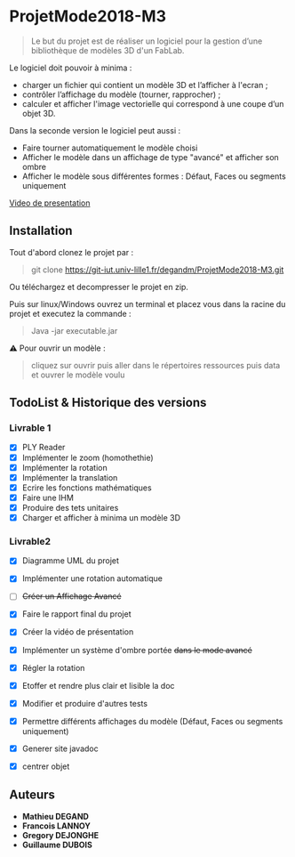 # ProjetMode2018-M3

> Le but du projet est de réaliser un logiciel pour la gestion d’une bibliothèque de modèles 3D d'un FabLab.

Le logiciel doit pouvoir à minima : 
* charger un fichier qui contient un modèle 3D et l’afficher à l'ecran ;
* contrôler l’affichage du modèle (tourner, rapprocher) ;
* calculer et afficher l'image vectorielle qui correspond à une coupe d’un objet 3D.

Dans la seconde version le logiciel peut aussi : 
* Faire tourner automatiquement le modèle choisi
* Afficher le modèle dans un affichage de type "avancé" et afficher son ombre
* Afficher le modèle sous différentes formes : Défaut, Faces ou segments uniquement

[Video de presentation](https://youtu.be/_bQ6GyxH45I)


## Installation

Tout d'abord clonez le projet par : 
> git clone https://git-iut.univ-lille1.fr/degandm/ProjetMode2018-M3.git

Ou téléchargez et decompresser le projet en zip.

Puis sur linux/Windows ouvrez un terminal et placez vous dans la racine du projet et executez la commande : 

> Java -jar executable.jar

⚠ Pour ouvrir un modèle :
> cliquez sur ouvrir puis aller dans le répertoires ressources puis data et ouvrer le modèle voulu

## TodoList & Historique des versions

### Livrable 1

- [x] PLY Reader
- [x] Implémenter le zoom (homothethie)
- [x] Implémenter la rotation
- [x] Implémenter la translation
- [x] Ecrire les fonctions mathématiques
- [x] Faire une IHM
- [x] Produire des tets unitaires
- [x] Charger et afficher à minima un modèle 3D

### Livrable2

- [x] Diagramme UML du projet
- [x] Implémenter une rotation automatique
- [ ] ~~Créer un Affichage Avancé~~
- [x] Faire le rapport final du projet
- [x] Créer la vidéo de présentation 
- [x] Implémenter un système d'ombre portée ~~dans le mode avancé~~
- [x] Régler la rotation 
- [x] Etoffer et rendre plus clair et lisible la doc
- [x] Modifier et produire d'autres tests 
- [x] Permettre différents affichages du modèle (Défaut, Faces ou segments uniquement)
- [x] Generer site javadoc
- [x] centrer objet


## Auteurs

* **Mathieu DEGAND**
* **Francois LANNOY**
* **Gregory DEJONGHE**
* **Guillaume DUBOIS** 